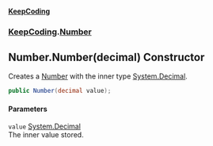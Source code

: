 #### [KeepCoding](index.md 'index')
### [KeepCoding](KeepCoding.md 'KeepCoding').[Number](Number.md 'KeepCoding.Number')
## Number.Number(decimal) Constructor
Creates a [Number](Number.md 'KeepCoding.Number') with the inner type [System.Decimal](https://docs.microsoft.com/en-us/dotnet/api/System.Decimal 'System.Decimal').  
```csharp
public Number(decimal value);
```
#### Parameters
<a name='KeepCoding.Number.Number(decimal).value'></a>
`value` [System.Decimal](https://docs.microsoft.com/en-us/dotnet/api/System.Decimal 'System.Decimal')  
The inner value stored.
  
